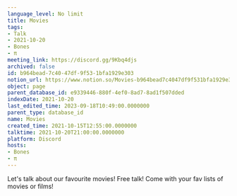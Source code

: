 ```yaml
---
language_level: No limit
title: Movies
tags:
- Talk
- 2021-10-20
- Bones
- π
meeting_link: https://discord.gg/9Kbq4djs
archived: false
id: b964bead-7c40-47df-9f53-1bfa1929e303
notion_url: https://www.notion.so/Movies-b964bead7c4047df9f531bfa1929e303
object: page
parent_database_id: e9339446-880f-4ef0-8ad7-8ad1f507dded
indexDate: 2021-10-20
last_edited_time: 2023-09-18T10:49:00.0000000
parent_type: database_id
name: Movies
created_time: 2021-10-15T12:55:00.0000000
talktime: 2021-10-20T21:00:00.0000000
platform: Discord
hosts:
- Bones
- π
---
```


Let's talk about our favourite movies!
Free talk! Come with your fav lists of movies or films!


